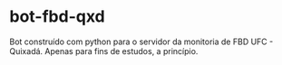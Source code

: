 # bot-fbd-qxd
Bot construído com python para o servidor da monitoria de FBD UFC - Quixadá. Apenas para fins de estudos, a princípio.
